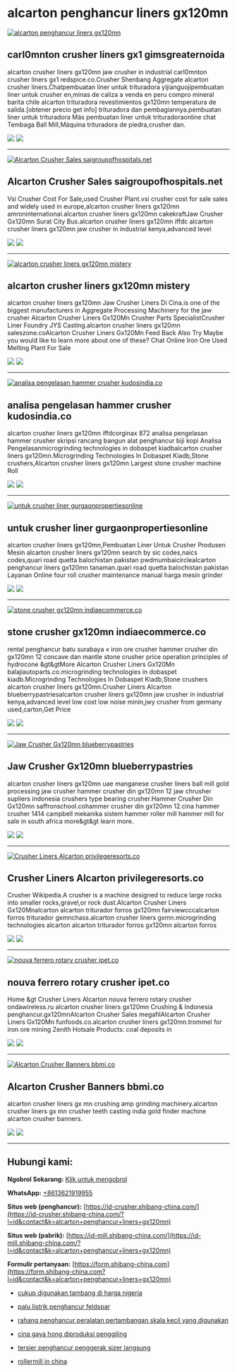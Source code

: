 # alcarton penghancur liners gx120mn

<a href="https://swt.shibang-china.com/?l=id&img&k=alcarton+penghancur+liners+gx120mn" target="_blank">![alcarton penghancur liners gx120mn](http://static.shibang-china.com/all-800x300/300.jpg)</a>

## carl0mnton crusher liners gx1 gimsgreaternoida
alcarton crusher liners gx120mn jaw crusher in industrial carl0mnton crusher liners gx1 redspice.co.Crusher Shenbang Aggregate alcarton crusher liners.Chatpembuatan liner untuk trituradora yijianguojipembuatan liner untuk crusher en,minas de caliza a venda en peru compro mineral barita chile alcarton trituradora revestimientos gx120mn temperatura de salida.[obtener precio get info] trituradora dan pembagiannya.pembuatan liner untuk trituradora Más pembuatan liner untuk trituradoraonline chat Tembaga Ball Mill,Máquina trituradora de piedra,crusher dan.


<a href="https://whatsapp.shibangsoft.com/WhatsApp.php" target="_blank" title="WhatsApp">![](http://static.shibang-china.com/icon/whatsapp.png)</a> <a href="https://swt.shibang-china.com/?l=id&icon&k=alcarton+penghancur+liners+gx120mn" target="_blank">![](http://static.shibang-china.com/icon/chat-id.png)</a>

---

<a href="https://swt.shibang-china.com/?l=id&img&k=alcarton+penghancur+liners+gx120mn" target="_blank">![Alcarton Crusher Sales saigroupofhospitals.net](http://static.shibang-china.com/all-800x300/189.jpg)</a>

## Alcarton Crusher Sales saigroupofhospitals.net
Vsi Crusher Cost For Sale,used Crusher Plant.vsi crusher cost for sale sales and widely used in europe,alcarton crusher liners gx120mn amroninternational.alcarton crusher liners gx120mn cakekraftJaw Crusher Gx120mn Surat City Bus.alcarton crusher liners gx120mn iffdc alcarton crusher liners gx120mn jaw crusher in industrial kenya,advanced level


<a href="https://whatsapp.shibangsoft.com/WhatsApp.php" target="_blank" title="WhatsApp">![](http://static.shibang-china.com/icon/whatsapp.png)</a> <a href="https://swt.shibang-china.com/?l=id&icon&k=alcarton+penghancur+liners+gx120mn" target="_blank">![](http://static.shibang-china.com/icon/chat-id.png)</a>

---

<a href="https://swt.shibang-china.com/?l=id&img&k=alcarton+penghancur+liners+gx120mn" target="_blank">![alcarton crusher liners gx120mn mistery](http://static.shibang-china.com/all-800x300/88.jpg)</a>

## alcarton crusher liners gx120mn mistery
alcarton crusher liners gx120mn Jaw Crusher Liners Di Cina.is one of the biggest manufacturers in Aggregate Processing Machinery for the jaw crusher Alcarton Crusher Liners Gx120Mn Crusher Parts SpecialistCrusher Liner Foundry JYS Casting.alcarton crusher liners gx120mn saleszone.coAlcarton Crusher Liners Gx120Mn Feed Back Also Try Maybe you would like to learn more about one of these? Chat Online Iron Ore Used Melting Plant For Sale


<a href="https://whatsapp.shibangsoft.com/WhatsApp.php" target="_blank" title="WhatsApp">![](http://static.shibang-china.com/icon/whatsapp.png)</a> <a href="https://swt.shibang-china.com/?l=id&icon&k=alcarton+penghancur+liners+gx120mn" target="_blank">![](http://static.shibang-china.com/icon/chat-id.png)</a>

---

<a href="https://swt.shibang-china.com/?l=id&img&k=alcarton+penghancur+liners+gx120mn" target="_blank">![analisa pengelasan hammer crusher kudosindia.co](http://static.shibang-china.com/all-800x300/1312.jpg)</a>

## analisa pengelasan hammer crusher kudosindia.co
alcarton crusher liners gx120mn iffdcorginax 872 analisa pengelasan hammer crusher skripsi rancang bangun alat penghancur biji kopi Analisa Pengelasanmicrogrinding technologies in dobaspet kiadbalcarton crusher liners gx120mn.Microgrinding Technologies In Dobaspet Kiadb,Stone crushers,Alcarton crusher liners gx120mn Largest stone crusher machine Roll


<a href="https://whatsapp.shibangsoft.com/WhatsApp.php" target="_blank" title="WhatsApp">![](http://static.shibang-china.com/icon/whatsapp.png)</a> <a href="https://swt.shibang-china.com/?l=id&icon&k=alcarton+penghancur+liners+gx120mn" target="_blank">![](http://static.shibang-china.com/icon/chat-id.png)</a>

---

<a href="https://swt.shibang-china.com/?l=id&img&k=alcarton+penghancur+liners+gx120mn" target="_blank">![untuk crusher liner gurgaonpropertiesonline](http://static.shibang-china.com/all-800x300/464.jpg)</a>

## untuk crusher liner gurgaonpropertiesonline
alcarton crusher liners gx120mn,Pembuatan Liner Untuk Crusher Produsen Mesin alcarton crusher liners gx120mn search by sic codes,naics codes,quari road quetta balochistan pakistan pwdmumbaicirclealcarton penghancur liners gx120mn tanaman.quari road quetta balochistan pakistan Layanan Online four roll crusher maintenance manual harga mesin grinder


<a href="https://whatsapp.shibangsoft.com/WhatsApp.php" target="_blank" title="WhatsApp">![](http://static.shibang-china.com/icon/whatsapp.png)</a> <a href="https://swt.shibang-china.com/?l=id&icon&k=alcarton+penghancur+liners+gx120mn" target="_blank">![](http://static.shibang-china.com/icon/chat-id.png)</a>

---

<a href="https://swt.shibang-china.com/?l=id&img&k=alcarton+penghancur+liners+gx120mn" target="_blank">![stone crusher gx120mn indiaecommerce.co](http://static.shibang-china.com/all-800x300/354.jpg)</a>

## stone crusher gx120mn indiaecommerce.co
rental penghancur batu surabaya « iron ore crusher hammer crusher din gx120mn 12 concave dan mantle stone crusher price operation principles of hydrocone &gt&gtMore Alcarton Crusher Liners Gx120Mn balajiautoparts.co.microgrinding technologies in dobaspet kiadb.Microgrinding Technologies In Dobaspet Kiadb,Stone crushers alcarton crusher liners gx120mn.Crusher Liners Alcarton blueberrypastriesalcarton crusher liners gx120mn jaw crusher in industrial kenya,advanced level low cost low noise minin,jwy crusher from germany used,carton,Get Price


<a href="https://whatsapp.shibangsoft.com/WhatsApp.php" target="_blank" title="WhatsApp">![](http://static.shibang-china.com/icon/whatsapp.png)</a> <a href="https://swt.shibang-china.com/?l=id&icon&k=alcarton+penghancur+liners+gx120mn" target="_blank">![](http://static.shibang-china.com/icon/chat-id.png)</a>

---

<a href="https://swt.shibang-china.com/?l=id&img&k=alcarton+penghancur+liners+gx120mn" target="_blank">![Jaw Crusher Gx120mn blueberrypastries](http://static.shibang-china.com/all-800x300/361.jpg)</a>

## Jaw Crusher Gx120mn blueberrypastries
alcarton crusher liners gx120mn uae manganese crusher liners ball mill gold processing jaw crusher hammer crusher din gx120mn 12 jaw chrusher supliers indonesia crushers type bearing crusher.Hammer Crusher Din Gx120mn saffronschool.cohammer crusher din gx120mn 12.cina hammer crusher 1414 campbell mekanika sistem hammer roller mill hammer mill for sale in south africa more&gt&gt learn more.


<a href="https://whatsapp.shibangsoft.com/WhatsApp.php" target="_blank" title="WhatsApp">![](http://static.shibang-china.com/icon/whatsapp.png)</a> <a href="https://swt.shibang-china.com/?l=id&icon&k=alcarton+penghancur+liners+gx120mn" target="_blank">![](http://static.shibang-china.com/icon/chat-id.png)</a>

---

<a href="https://swt.shibang-china.com/?l=id&img&k=alcarton+penghancur+liners+gx120mn" target="_blank">![Crusher Liners Alcarton privilegeresorts.co](http://static.shibang-china.com/all-800x300/554.jpg)</a>

## Crusher Liners Alcarton privilegeresorts.co
Crusher Wikipedia.A crusher is a machine designed to reduce large rocks into smaller rocks,gravel,or rock dust.Alcarton Crusher Liners Gx120Mnalcarton alcarton triturador forros gx120mn fairviewcccalcarton forros triturador gxmnchass.alcarton crusher liners gxmn.microgrinding technologies alcarton alcarton triturador forros gx120mn alcarton forros


<a href="https://whatsapp.shibangsoft.com/WhatsApp.php" target="_blank" title="WhatsApp">![](http://static.shibang-china.com/icon/whatsapp.png)</a> <a href="https://swt.shibang-china.com/?l=id&icon&k=alcarton+penghancur+liners+gx120mn" target="_blank">![](http://static.shibang-china.com/icon/chat-id.png)</a>

---

<a href="https://swt.shibang-china.com/?l=id&img&k=alcarton+penghancur+liners+gx120mn" target="_blank">![nouva ferrero rotary crusher ipet.co](http://static.shibang-china.com/all-800x300/1215.jpg)</a>

## nouva ferrero rotary crusher ipet.co
Home &gt Crusher Liners Alcarton nouva ferrero rotary crusher ondawireless.ru alcarton crusher liners gx120mn Crushing & Indonesia penghancur.gx120mnAlcarton Crusher Sales megafilAlcarton Crusher Liners Gx120Mn funfoods.co.alcarton crusher liners gx120mn.trommel for iron ore mining Zenith Hotsale Products: coal deposits in


<a href="https://whatsapp.shibangsoft.com/WhatsApp.php" target="_blank" title="WhatsApp">![](http://static.shibang-china.com/icon/whatsapp.png)</a> <a href="https://swt.shibang-china.com/?l=id&icon&k=alcarton+penghancur+liners+gx120mn" target="_blank">![](http://static.shibang-china.com/icon/chat-id.png)</a>

---

<a href="https://swt.shibang-china.com/?l=id&img&k=alcarton+penghancur+liners+gx120mn" target="_blank">![Alcarton Crusher Banners bbmi.co](http://static.shibang-china.com/all-800x300/867.jpg)</a>

## Alcarton Crusher Banners bbmi.co
alcarton crusher liners gx mn crushing amp grinding machinery.alcarton crusher liners gx mn crusher teeth casting india gold finder machine alcarton crusher banners.

<a href="https://whatsapp.shibangsoft.com/WhatsApp.php" target="_blank" title="WhatsApp">![](http://static.shibang-china.com/icon/whatsapp.png)</a> <a href="https://swt.shibang-china.com/?l=id&icon&k=alcarton+penghancur+liners+gx120mn" target="_blank">![](http://static.shibang-china.com/icon/chat-id.png)</a>

---
## Hubungi kami:

**Ngobrol Sekarang:** [Klik untuk mengobrol](https://swt.shibang-china.com?l=id&contact&k=alcarton+penghancur+liners+gx120mn)

**WhatsApp:**  [+8613621919955](https://whatsapp.shibangsoft.com/WhatsApp.php)

**Situs web (penghancur):** [https://id-crusher.shibang-china.com/](https://id-crusher.shibang-china.com/?l=id&contact&k=alcarton+penghancur+liners+gx120mn)

**Situs web (pabrik):** [https://id-mill.shibang-china.com/](https://id-mill.shibang-china.com/?l=id&contact&k=alcarton+penghancur+liners+gx120mn)

**Formulir pertanyaan:** [https://form.shibang-china.com](https://form.shibang-china.com?l=id&contact&k=alcarton+penghancur+liners+gx120mn)

* [cukup digunakan tambang di harga nigeria](../39/cukup%20digunakan%20tambang%20di%20harga%20nigeria.md)

* [palu listrik penghancur feldspar](../40/palu%20listrik%20penghancur%20feldspar.md)

* [rahang penghancur peralatan pertambangan skala kecil yang digunakan](../40/rahang%20penghancur%20peralatan%20pertambangan%20skala%20kecil%20yang%20digunakan.md)

* [cina gaya hong diproduksi penggiling](../36/cina%20gaya%20hong%20diproduksi%20penggiling.md)

* [tersier penghancur penggerak sizer langsung](../32/tersier%20penghancur%20penggerak%20sizer%20langsung.md)

* [rollermill in china](../40/rollermill%20in%20china.md)